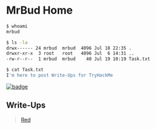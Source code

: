 # MrBud Home
```bash
$ whoami
mrbud

$ ls -la
drwx------ 24 mrbud  mrbud  4096 Jul 18 22:35 .
drwxr-xr-x  3 root   root   4096 Jul  6 14:31 ..
-rw-r--r--  1 mrbud  mrbud    40 Jul 19 10:19 Task.txt

$ cat Task.txt
I'm here to post Write-Ups for TryHackMe
```
[![badge](https://tryhackme-badges.s3.amazonaws.com/MrBud.png)](https://tryhackme.com/p/MrBud "MrBud's TryHackMe Profile")<br>
## Write-Ups
> [Red](./TryHackMe-Write-Ups/Red)

